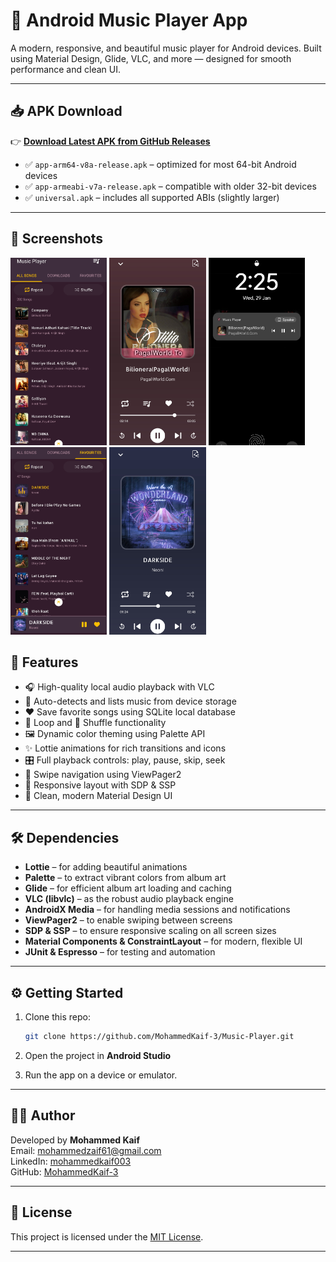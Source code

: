 # 🎵 Android Music Player App

A modern, responsive, and beautiful music player for Android devices. Built using Material Design, Glide, VLC, and more — designed for smooth performance and clean UI.

---

## 📥 APK Download

👉 **[Download Latest APK from GitHub Releases](https://github.com/MohammedKaif-3/Music-Player/releases/download/v1.0.0/Music-Player.apk)**

- ✅ `app-arm64-v8a-release.apk` – optimized for most 64-bit Android devices
- ✅ `app-armeabi-v7a-release.apk` – compatible with older 32-bit devices
- ✅ `universal.apk` – includes all supported ABIs (slightly larger)

---

## 📸 Screenshots

<div>
   <img src="screenshots/musicplayer_5.jpg" alt="Img" height="300"/>
   <img src="screenshots/musicplayer_1.jpg" alt="Img" height="300"/>
   <img src="screenshots/musicplayer_6.jpg" alt="Img" height="300"/>
   <img src="screenshots/musicplayer_3.jpg" alt="Img" height="300"/>
   <img src="screenshots/musicplayer_2.jpg" alt="Img" height="300"/>
</div>



## 🌟 Features

- 🎧 High-quality local audio playback with VLC
- 📂 Auto-detects and lists music from device storage
- ❤️ Save favorite songs using SQLite local database
- 🔁 Loop and 🔀 Shuffle functionality
- 🖼️ Dynamic color theming using Palette API
- ✨ Lottie animations for rich transitions and icons
- 🎛️ Full playback controls: play, pause, skip, seek
- 🧭 Swipe navigation using ViewPager2
- 📱 Responsive layout with SDP & SSP
- 🎨 Clean, modern Material Design UI

---

## 🛠 Dependencies

- **Lottie** – for adding beautiful animations
- **Palette** – to extract vibrant colors from album art
- **Glide** – for efficient album art loading and caching
- **VLC (libvlc)** – as the robust audio playback engine
- **AndroidX Media** – for handling media sessions and notifications
- **ViewPager2** – to enable swiping between screens
- **SDP & SSP** – to ensure responsive scaling on all screen sizes
- **Material Components & ConstraintLayout** – for modern, flexible UI
- **JUnit & Espresso** – for testing and automation

---

## ⚙️ Getting Started

1. Clone this repo:

   ```bash
   git clone https://github.com/MohammedKaif-3/Music-Player.git
   ```

2. Open the project in **Android Studio**

3. Run the app on a device or emulator.

---

## 👨‍💻 Author

Developed by **Mohammed Kaif**  
Email: [mohammedzaif61@gmail.com](mailto:mohammedzaif61@gmail.com)  
LinkedIn: [mohammedkaif003](https://www.linkedin.com/in/mohammedkaif003)  
GitHub: [MohammedKaif-3](https://github.com/MohammedKaif-3)

---

## 📄 License

This project is licensed under the [MIT License](LICENSE).

---
